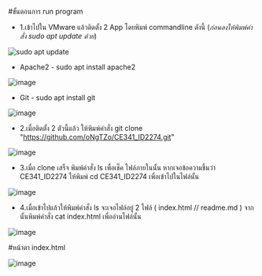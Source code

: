 
#ขั้นตอนการ run program
 - 1.เข้าไปใน VMware แล้วติดตั้ง 2 App โดยพิมพ์ commandline ดังนี้
(*ก่อนลงให้พิมพ์คำสั่ง sudo apt update ด้วย*)

![sudo apt update](https://github.com/oNgTZo/CE341_ID2274/assets/144314188/062739da-a322-4b2e-85ba-57532a13665c)

 - Apache2 - sudo apt install apache2
   
![image](https://github.com/oNgTZo/CE341_ID2274/assets/144314188/b19f3946-c9eb-4019-a522-6b218d286f1e)

 - Git - sudo apt install git
   
![image](https://github.com/oNgTZo/CE341_ID2274/assets/144314188/22034d7c-e146-4be1-a002-b903b22225c4)

 - 2.เมื่อติดตั้ง 2 ตัวนี้แล้ว ให้พิมพ์คำสั่ง git clone "https://github.com/oNgTZo/CE341_ID2274.git"
   
![image](https://github.com/oNgTZo/CE341_ID2274/assets/144314188/735ceafa-b362-4810-9ee0-c362f9a436b8)

 - 3.เมื่อ clone เสร็จ พิมพ์คำสั่ง ls เพื่อเช็ค ไฟล์ภายในนั้น หากเจอข้อความขึ้นว่า CE341_ID2274 ให้พิมพ์ cd CE341_ID2274 เพื่อเข้าไปในไฟล์นั้น
   
![image](https://github.com/oNgTZo/CE341_ID2274/assets/144314188/cf1e6aea-3cec-48dc-9b79-8303dad23baf)

 - 4.เมื่อเข้าไปแล้วให้พิมพ์คำสั่ง ls จะเจอไฟล์อยู่ 2 ไฟล์ ( index.html // readme.md ) จากนั้นพิมพ์คำสั่ง cat index.html เพื่ออ่านไฟล์นั้น
   
![image](https://github.com/oNgTZo/CE341_ID2274/assets/144314188/98f921a5-9cf8-4d87-af0a-09eb8fccc895)



#หน้าตา index.html

![image](https://github.com/oNgTZo/CE341_ID2274/assets/144314188/7f58963d-6588-499c-bce5-b4e4dca8a985)


